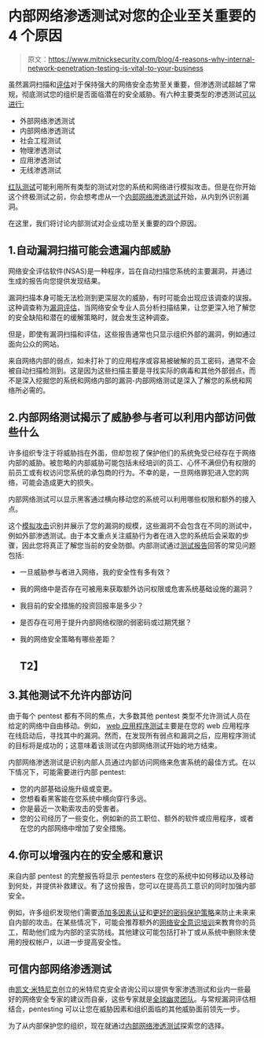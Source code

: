 # 内部网络渗透测试对您的企业至关重要的 4 个原因

> 原文：<https://www.mitnicksecurity.com/blog/4-reasons-why-internal-network-penetration-testing-is-vital-to-your-business>

虽然漏洞扫描和[评估](https://www.mitnicksecurity.com/blog/what-is-a-security-vulnerability-assessment)对于保持强大的网络安全态势至关重要，但渗透测试超越了常规，彻底测试您的组织是否面临潜在的安全威胁。有六种主要类型的渗透测试[可以进行:](https://www.mitnicksecurity.com/blog/understanding-the-6-main-types-of-penetration-testing)

*   外部网络渗透测试
*   内部网络渗透测试
*   社会工程测试
*   物理渗透测试
*   应用渗透测试
*   无线渗透测试

[红队测试](https://www.mitnicksecurity.com/red-team-pentesting)可能利用所有类型的测试对您的系统和网络进行模拟攻击。但是在你开始这个终极测试之前，你会想考虑从一个[内部网络渗透测试](https://www.mitnicksecurity.com/internal-network-pentesting)开始，从内到外识别漏洞。

在这里，我们将讨论内部测试对企业成功至关重要的四个原因。

## 1.自动漏洞扫描可能会遗漏内部威胁

网络安全评估软件(NSAS)是一种程序，旨在自动扫描您系统的主要漏洞，并通过生成的报告向您提供发现结果。

漏洞扫描本身可能无法检测到更深层次的威胁，有时可能会出现应该调查的误报。这种调查称为[漏洞评估](https://www.mitnicksecurity.com/blog/5-questions-to-ask-before-conducting-a-pentest)，当网络安全专业人员分析扫描结果，让您更深入地了解您的安全缺陷和潜在的缓解策略时，就会发生这种调查。

但是，即使有漏洞扫描和评估，这些报告通常也只显示组织外部的漏洞，例如通过面向公众的网站。

来自网络内部的弱点，如未打补丁的应用程序或容易被破解的员工密码，通常不会被自动扫描检测到。这是因为这些扫描主要是寻找实际的病毒和其他外部弱点，而不是深入挖掘您的系统和网络内部的漏洞-内部网络测试是深入了解您的系统和网络所必需的。

## 2.内部网络测试揭示了威胁参与者可以利用内部访问做些什么

许多组织专注于将威胁挡在外面，但却忽视了保护他们的系统免受已经存在于网络内部的威胁。被忽略的内部威胁可能包括未经培训的员工、心怀不满但仍有权限的前员工或有权访问您系统的承包商的行为。不幸的是，一旦网络罪犯进入您的网络，可能会造成更大的损失。

内部网络测试可以显示黑客通过横向移动您的系统可以利用哪些权限和额外的接入点。

这个[模拟攻击](https://www.mitnicksecurity.com/blog/what-are-the-phases-of-a-pentest)识别并展示了您的漏洞的规模，这些漏洞不会包含在不同的测试中，例如外部渗透测试。由于本文重点关注威胁行为者在进入您的系统后会采取的步骤，因此您将真正了解您当前的安全防御。内部测试通过[测试报告](https://www.mitnicksecurity.com/blog/the-anatomy-of-a-penetration-testing-report-an-infographic)回答的常见问题包括:

*   一旦威胁参与者进入网络，我的安全性有多有效？
*   我的网络中是否存在可被用来获取额外访问权限或危害系统基础设施的漏洞？
*   我目前的安全措施的投资回报率是多少？
*   是否存在可用于提升内部网络权限的弱密码或过期凭据？
*   我的网络安全策略有哪些差距？

    ## T2】

## 3.其他测试不允许内部访问

由于每个 pentest 都有不同的焦点，大多数其他 pentest 类型不允许测试人员在给定的网络中自由移动。例如， [web 应用程序测试](https://www.mitnicksecurity.com/web-application-pentesting)主要是在您的 web 应用程序在线启动后，寻找其中的漏洞。然而，在发现所有弱点和漏洞之后，应用程序测试的目标将是成功的；这意味着该测试在内部网络测试开始的地方结束。

内部网络渗透测试是识别内部人员通过内部访问网络来危害系统的最佳方式。在以下情况下，可能需要进行内部 pentest:

*   您的内部基础设施升级或变更。
*   您想看看黑客能在您系统中横向穿行多远。
*   你是最近一次勒索攻击的受害者。
*   您的公司经历了一些变化，例如新的员工职位、额外的软件或应用程序，或者在您的内部网络中增加了安全措施。

## 4.你可以增强内在的安全感和意识

来自内部 pentest 的完整报告将显示 pentesters 在您的系统中如何移动以及移动到何处，并提供补救建议。有了这份报告，您可以在提高员工意识的同时加强内部安全。

例如，许多组织发现他们需要[添加多因素认证](https://www.mitnicksecurity.com/blog/reasons-to-enable-company-wide-multi-factor-authentication)和[更好的密码保护策略](https://www.mitnicksecurity.com/blog/8-password-security-tips-from-kevin-mitnick-for-better-login-protection)来防止未来来自内部的攻击。在某些情况下，可能会推荐额外的[网络安全意识培训](https://www.mitnicksecurity.com/kevin-mitnick-security-awareness-training)来教育你的员工，帮助他们成为内部的坚实防线。其他建议可能包括打补丁或从系统中删除未使用的授权帐户，以进一步提高安全性。

## 可信内部网络渗透测试

由[凯文·米特尼克](https://www.mitnicksecurity.com/blog/why-did-kevin-mitnick-become-a-hacker)创立的米特尼克安全咨询公司以提供专家渗透测试和业内一些最好的网络安全专家的建议而自豪，这些专家就是[全球幽灵团队](https://www.mitnicksecurity.com/global-ghost-team)。与常规漏洞评估相结合，pentesting 可以让您在威胁因素和组织面临的其他威胁面前领先一步。

为了从内部保护您的组织，现在就通过[内部网络渗透测试](https://www.mitnicksecurity.com/internal-network-pentesting)探索您的选择。